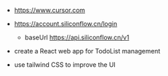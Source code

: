 - https://www.cursor.com
- https://account.siliconflow.cn/login
  - baseUrl https://api.siliconflow.cn/v1

- create a React web app for TodoList management
- use tailwind CSS to improve the UI